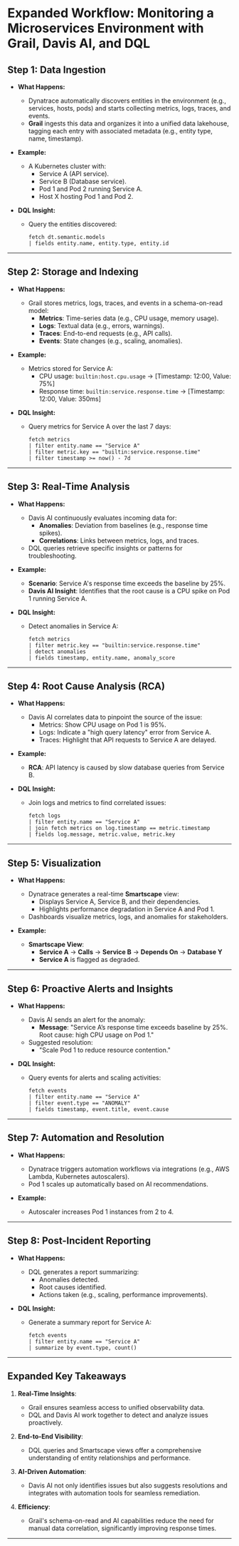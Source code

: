 
# Expanded Workflow: Monitoring a Microservices Environment with Grail, Davis AI, and DQL

## Step 1: **Data Ingestion**
- **What Happens:**
  - Dynatrace automatically discovers entities in the environment (e.g., services, hosts, pods) and starts collecting metrics, logs, traces, and events.
  - **Grail** ingests this data and organizes it into a unified data lakehouse, tagging each entry with associated metadata (e.g., entity type, name, timestamp).

- **Example:**
  - A Kubernetes cluster with:
    - Service A (API service).
    - Service B (Database service).
    - Pod 1 and Pod 2 running Service A.
    - Host X hosting Pod 1 and Pod 2.

- **DQL Insight:**
  - Query the entities discovered:
    ```dql
    fetch dt.semantic.models
    | fields entity.name, entity.type, entity.id
    ```

---

## Step 2: **Storage and Indexing**
- **What Happens:**
  - Grail stores metrics, logs, traces, and events in a schema-on-read model:
    - **Metrics**: Time-series data (e.g., CPU usage, memory usage).
    - **Logs**: Textual data (e.g., errors, warnings).
    - **Traces**: End-to-end requests (e.g., API calls).
    - **Events**: State changes (e.g., scaling, anomalies).

- **Example:**
  - Metrics stored for Service A:
    - CPU usage: `builtin:host.cpu.usage` → [Timestamp: 12:00, Value: 75%]
    - Response time: `builtin:service.response.time` → [Timestamp: 12:00, Value: 350ms]

- **DQL Insight:**
  - Query metrics for Service A over the last 7 days:
    ```dql
    fetch metrics
    | filter entity.name == "Service A"
    | filter metric.key == "builtin:service.response.time"
    | filter timestamp >= now() - 7d
    ```

---

## Step 3: **Real-Time Analysis**
- **What Happens:**
  - Davis AI continuously evaluates incoming data for:
    - **Anomalies**: Deviation from baselines (e.g., response time spikes).
    - **Correlations**: Links between metrics, logs, and traces.
  - DQL queries retrieve specific insights or patterns for troubleshooting.

- **Example:**
  - **Scenario**: Service A's response time exceeds the baseline by 25%.
  - **Davis AI Insight**: Identifies that the root cause is a CPU spike on Pod 1 running Service A.

- **DQL Insight:**
  - Detect anomalies in Service A:
    ```dql
    fetch metrics
    | filter metric.key == "builtin:service.response.time"
    | detect anomalies
    | fields timestamp, entity.name, anomaly_score
    ```

---

## Step 4: **Root Cause Analysis (RCA)**
- **What Happens:**
  - Davis AI correlates data to pinpoint the source of the issue:
    - Metrics: Show CPU usage on Pod 1 is 95%.
    - Logs: Indicate a "high query latency" error from Service A.
    - Traces: Highlight that API requests to Service A are delayed.

- **Example:**
  - **RCA**: API latency is caused by slow database queries from Service B.

- **DQL Insight:**
  - Join logs and metrics to find correlated issues:
    ```dql
    fetch logs
    | filter entity.name == "Service A"
    | join fetch metrics on log.timestamp == metric.timestamp
    | fields log.message, metric.value, metric.key
    ```

---

## Step 5: **Visualization**
- **What Happens:**
  - Dynatrace generates a real-time **Smartscape** view:
    - Displays Service A, Service B, and their dependencies.
    - Highlights performance degradation in Service A and Pod 1.
  - Dashboards visualize metrics, logs, and anomalies for stakeholders.

- **Example:**
  - **Smartscape View**:
    - **Service A** → **Calls** → **Service B** → **Depends On** → **Database Y**
    - **Service A** is flagged as degraded.

---

## Step 6: **Proactive Alerts and Insights**
- **What Happens:**
  - Davis AI sends an alert for the anomaly:
    - **Message**: "Service A’s response time exceeds baseline by 25%. Root cause: high CPU usage on Pod 1."
  - Suggested resolution:
    - "Scale Pod 1 to reduce resource contention."

- **DQL Insight:**
  - Query events for alerts and scaling activities:
    ```dql
    fetch events
    | filter entity.name == "Service A"
    | filter event.type == "ANOMALY"
    | fields timestamp, event.title, event.cause
    ```

---

## Step 7: **Automation and Resolution**
- **What Happens:**
  - Dynatrace triggers automation workflows via integrations (e.g., AWS Lambda, Kubernetes autoscalers).
  - Pod 1 scales up automatically based on AI recommendations.

- **Example:**
  - Autoscaler increases Pod 1 instances from 2 to 4.

---

## Step 8: **Post-Incident Reporting**
- **What Happens:**
  - DQL generates a report summarizing:
    - Anomalies detected.
    - Root causes identified.
    - Actions taken (e.g., scaling, performance improvements).

- **DQL Insight:**
  - Generate a summary report for Service A:
    ```dql
    fetch events
    | filter entity.name == "Service A"
    | summarize by event.type, count()
    ```

---

## Expanded Key Takeaways

1. **Real-Time Insights**:
   - Grail ensures seamless access to unified observability data.
   - DQL and Davis AI work together to detect and analyze issues proactively.

2. **End-to-End Visibility**:
   - DQL queries and Smartscape views offer a comprehensive understanding of entity relationships and performance.

3. **AI-Driven Automation**:
   - Davis AI not only identifies issues but also suggests resolutions and integrates with automation tools for seamless remediation.

4. **Efficiency**:
   - Grail's schema-on-read and AI capabilities reduce the need for manual data correlation, significantly improving response times.

---
